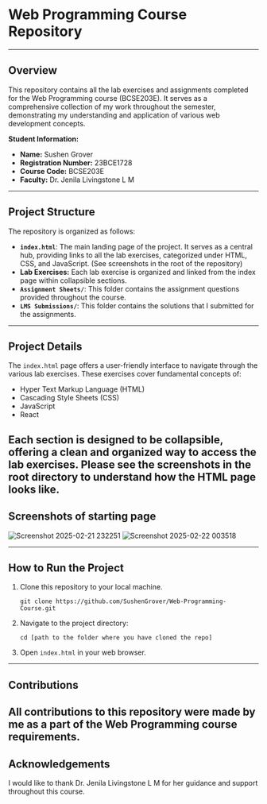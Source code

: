 # Web Programming Course Repository
---
## Overview

This repository contains all the lab exercises and assignments completed for the Web Programming course (BCSE203E). It serves as a comprehensive collection of my work throughout the semester, demonstrating my understanding and application of various web development concepts.

**Student Information:**

*   **Name:** Sushen Grover
*   **Registration Number:** 23BCE1728
*   **Course Code:** BCSE203E
*   **Faculty:** Dr. Jenila Livingstone L M

---
## Project Structure

The repository is organized as follows:

*   **`index.html`**: The main landing page of the project. It serves as a central hub, providing links to all the lab exercises, categorized under HTML, CSS, and JavaScript. (See screenshots in the root of the repository)
*   **Lab Exercises:** Each lab exercise is organized and linked from the index page within collapsible sections.
*   **`Assignment Sheets/`**: This folder contains the assignment questions provided throughout the course.
*   **`LMS Submissions/`**: This folder contains the solutions that I submitted for the assignments.
---
## Project Details

The `index.html` page offers a user-friendly interface to navigate through the various lab exercises. These exercises cover fundamental concepts of:

*   Hyper Text Markup Language (HTML)
*   Cascading Style Sheets (CSS)
*   JavaScript
*   React

Each section is designed to be collapsible, offering a clean and organized way to access the lab exercises. Please see the screenshots in the root directory to understand how the HTML page looks like.
---
## Screenshots of starting page
![Screenshot 2025-02-21 232251](https://github.com/user-attachments/assets/dbd9fc5a-7625-477b-b0be-de6fc16826fb)
![Screenshot 2025-02-22 003518](https://github.com/user-attachments/assets/ec840ad9-dd7c-4e54-882a-04d660bbd681)

---
## How to Run the Project

1.  Clone this repository to your local machine.
    ```
    git clone https://github.com/SushenGrover/Web-Programming-Course.git
    ```
2.  Navigate to the project directory:
    ```
    cd [path to the folder where you have cloned the repo]
    ```
3.  Open `index.html` in your web browser.
---
## Contributions

All contributions to this repository were made by me as a part of the Web Programming course requirements.
---
## Acknowledgements

I would like to thank Dr. Jenila Livingstone L M for her guidance and support throughout this course.

